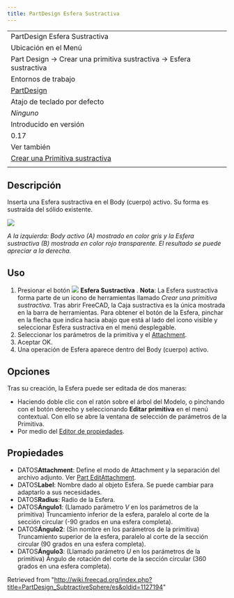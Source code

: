 ```yaml
---
title: PartDesign Esfera Sustractiva
---
```

|  |
| --- |
| PartDesign Esfera Sustractiva |
| Ubicación en el Menú |
| Part Design → Crear una primitiva sustractiva → Esfera sustractiva |
| Entornos de trabajo |
| [PartDesign](/PartDesign_Workbench/es "PartDesign Workbench/es") |
| Atajo de teclado por defecto |
| *Ninguno* |
| Introducido en versión |
| 0.17 |
| Ver también |
| [Crear una Primitiva sustractiva](/PartDesign_CompPrimitiveSubtractive/es "PartDesign CompPrimitiveSubtractive/es") |
|  |

## Descripción

Inserta una Esfera sustractiva en el Body (cuerpo) activo. Su forma es sustraída del sólido existente.

![](/images/PartDesign_SubtractiveSphere_example.svg)

*A la izquierda: Body activo (A) mostrado en color gris y la Esfera sustractiva (B) mostrada en color rojo transparente. El resultado se puede apreciar a la derecha.*

## Uso

1. Presionar el botón ![](/images/PartDesign_SubtractiveSphere.svg) **Esfera Sustractiva** . **Nota**: La Esfera sustractiva forma parte de un icono de herramientas llamado *Crear una primitiva sustractiva*. Tras abrir FreeCAD, la Caja sustractiva es la única mostrada en la barra de herramientas. Para obtener el botón de la Esfera, pinchar en la flecha que indica hacia abajo que está al lado del icono visible y seleccionar Esfera sustractiva en el menú desplegable.
2. Seleccionar los parámetros de la primitiva y el [Attachment](/Part_EditAttachment "Part EditAttachment").
3. Aceptar OK.
4. Una operación de Esfera aparece dentro del Body (cuerpo) activo.

## Opciones

Tras su creación, la Esfera puede ser editada de dos maneras:

* Haciendo doble clic con el ratón sobre el árbol del Modelo, o pinchando con el botón derecho y seleccionando **Editar primitiva** en el menú contextual. Con ello se abre la ventana de selección de parámetros de la Primitiva.
* Por medio del [Editor de propiedades](/Property_editor/es "Property editor/es").

## Propiedades

* DATOS**Attachment**: Define el modo de Attachment y la separación del archivo adjunto. Ver [Part EditAttachment](/Part_EditAttachment "Part EditAttachment").
* DATOS**Label**: Nombre dado al objeto Esfera. Se puede cambiar para adaptarlo a sus necesidades.
* DATOS**Radius**: Radio de la Esfera.
* DATOS**Ángulo1**: (Llamado parámetro *V* en los parámetros de la primitiva) Truncamiento inferior de la esfera, paralelo al corte de la sección circular (-90 grados en una esfera completa).
* DATOS**Ángulo2**: (Sin nombre en los parámetros de la primitiva) Truncamiento superior de la esfera, paralelo al corte de la sección circular (90 grados en una esfera completa).
* DATOS**Ángulo3**: (Llamado parámetro *U* en los parámetros de la primitiva) Ángulo de rotación del corte de la sección circular (360 grados en una esfera completa).

Retrieved from "<http://wiki.freecad.org/index.php?title=PartDesign_SubtractiveSphere/es&oldid=1127194>"